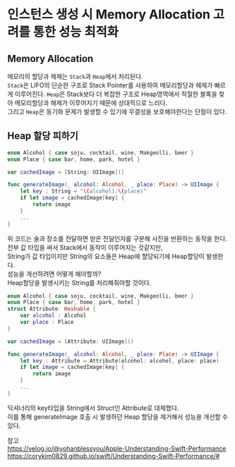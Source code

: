 # 인스턴스 생성 시 Memory Allocation 고려를 통한 성능 최적화
  
## Memory Allocation
메모리의 할당과 헤제는 `Stack`과 `Heap`에서 처리된다.  
`Stack`은 LIFO의 단순한 구조로 Stack Pointer를 사용하여 메모리할당과 헤제가 빠르게 이루어진다.
`Heap`은 Stack보다 더 복잡한 구조로 Heap영역에서 적절한 블록을 찾아 메모리할당과 해제가 이루어지기 때문에 상대적으로 느리다.  
그리고 `Heap`은 동기화 문제가 발생할 수 있기에 무결성을 보호해야한다는 단점이 있다.
  
## Heap 할당 피하기
```Swift
enum Alcohol { case soju, cocktail, wine, Makgeolli, beer }
enum Place { case bar, home, park, hotel }

var cachedImage = [String: UIImage]()

func generateImage(_ alcohol: Alcohol, _ place: Place) -> UIImage {
    let key : String = "\(alcohol):\(place)"
    if let image = cachedImage[key] {
        return image
    }
    ...
}
```
위 코드는 술과 장소를 전달하면 받은 전달인자를 구분해 사진을 반환하는 동작을 한다.  
전부 값 타입을 써서 Stack에서 동작이 이루어지는 것같지만,  
String가 값 타입이지만 String의 요소들은 Heap에 할당되기에 Heap할당이 발생한다.  
성능을 개선하려면 어떻게 해야할까?  
Heap할당을 발생시키는 String를 처리해줘야할 것이다.  
  
```Swift
enum Alcohol { case soju, cocktail, wine, Makgeolli, beer }
enum Place { case bar, home, park, hotel }
struct Attribute: Hashable {
    var alcohol : Alcohol
    var place : Place
}

var cachedImage = [Attribute: UIImage]()

func generateImage(_ alcohol: Alcohol, _ place: Place) -> UIImage {
    let key : Attribute = Attribute(alcohol: alcohol, place: place)
    if let image = cachedImage[key] {
        return image
    }
    ...
}
```
딕셔너리의 key타입을 String에서 Struct인 Attribute로 대체했다.  
이를 통해 generateImage 호출 시 발생하던 Heap 할당을 제거해서 성능을 개선할 수 있다.  
  
  
  
  
  
참고  
https://velog.io/@yohanblessyou/Apple-Understanding-Swift-Performance  
https://corykim0829.github.io/swift/Understanding-Swift-Performance/#
